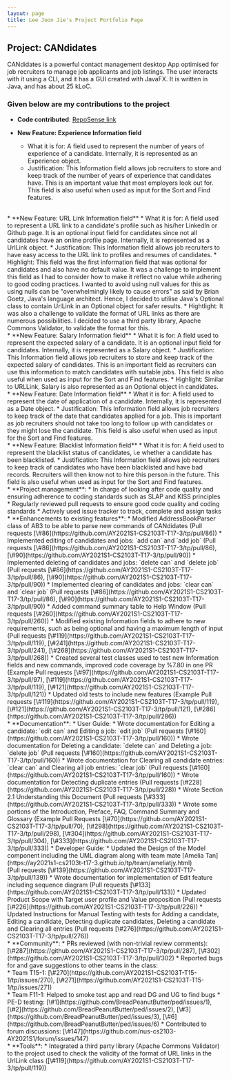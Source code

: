 ```yaml
---
layout: page
title: Lee Joon Jie's Project Portfolio Page
---
```


## Project: CANdidates

CANdidates is a powerful contact management desktop App optimised for job recruiters to manage job applicants and job listings.
The user interacts with it using a CLI, and it has a GUI created with JavaFX. It is written in Java, and has about 25 kLoC.

### Given below are my contributions to the project

* **Code contributed**: [RepoSense link](https://nus-cs2103-ay2021s1.github.io/tp-dashboard/#breakdown=true&search=breadpeanutbutter&sort=groupTitle&sortWithin=title&since=2020-08-14&timeframe=commit&mergegroup=&groupSelect=groupByRepos&checkedFileTypes=docs~functional-code~test-code~other&tabOpen=false)

* **New Feature: Experience Information field**
  * What it is for: A field used to represent the number of years of experience of a candidate. Internally, it is represented as an Experience object.
  * Justification: This Information field allows job recruiters to store and keep track of the number of years of experience that candidates have.
    This is an important value that most employers look out for. This field is also useful when used as input for the Sort and Find features. 
<br>      
* **New Feature: URL Link Information field**     
  * What it is for: A field used to represent a URL link to a candidate's profile such as his/her LinkedIn or Github page. 
    It is an optional input field for candidates since not all candidates have an online profile page. Internally, it is represented as a UrlLink object.
  * Justification: This Information field allows job recruiters to have easy access to the URL link to profiles and resumes of candidates. 
  * Highlight: This field was the first information field that was optional for candidates and also have no default value. It was a challenge to
    implement this field as I had to consider how to make it reflect no value while adhering to good coding practices. I wanted to avoid using
    null values for this as using nulls can be "overwhelmingly likely to cause errors" as said by Brian Goetz, Java's language architect. 
    Hence, I decided to utilise Java's Optional class to contain UrlLink in an Optional object for safer results. 
  * Hightlight: It was also a challenge to validate the format of URL links as there are numerous possibilities. I decided to use a third party library, 
    Apache Commons Validator, to validate the format for this.
<br>    
* **New Feature: Salary Information field**           
  * What it is for: A field used to represent the expected salary of a candidate. It is an optional input field for candidates. 
    Internally, it is represented as a Salary object.
  * Justification:  This Information field allows job recruiters to store and keep track of the expected salary of candidates. This is an important field
  as recruiters can use this information to match candidates with suitable jobs. This field is also useful when used as input for the Sort and Find features.
  * Highlight: Similar to URLLink, Salary is also represented as an Optional object in candidates.
<br> 
* **New Feature: Date Information field**           
  * What it is for: A field used to represent the date of application of a candidate. Internally, it is represented as a Date object.
  * Justification: This Information field allows job recruiters to keep track of the date that candidates applied for a job. This is important as 
    job recruiters should not take too long to follow up with candidates or they might lose the candidate. 
    This field is also useful when used as input for the Sort and Find features.
<br>    
* **New Feature: Blacklist Information field**           
  * What it is for: A field used to represent the blacklist status of candidates, i.e whether a candidate has been blacklisted.
  * Justification: This Information field allows job recruiters to keep track of candidates who have been blacklisted and have bad records. 
    Recruiters will then know not to hire this person in the future. This field is also useful when used as input for the Sort and Find features.
<br>
* **Project management**: 
  * In charge of looking after code quality and ensuring adherence to coding standards such as SLAP and KISS principles
  * Regularly reviewed pull requests to ensure good code quality and coding standards
  * Actively used issue tracker to track, complete and assign tasks
<br>
* **Enhancements to existing features**: 
  * Modified AddressBookParser class of AB3 to be able to parse new commands of CANdidates
    (Pull requests [\#86](https://github.com/AY2021S1-CS2103T-T17-3/tp/pull/86))
  * Implemented editing of candidates and jobs: `add can` and `add job`
    (Pull requests [\#86](https://github.com/AY2021S1-CS2103T-T17-3/tp/pull/86), [\#90](https://github.com/AY2021S1-CS2103T-T17-3/tp/pull/90))
  * Implemented deleting of candidates and jobs: `delete can` and `delete job`
    (Pull requests [\#86](https://github.com/AY2021S1-CS2103T-T17-3/tp/pull/86), [\#90](https://github.com/AY2021S1-CS2103T-T17-3/tp/pull/90))
  * Implemented clearing of candidates and jobs: `clear can` and `clear job`
    (Pull requests [\#86](https://github.com/AY2021S1-CS2103T-T17-3/tp/pull/86), [\#90](https://github.com/AY2021S1-CS2103T-T17-3/tp/pull/90))
  * Added command summary table to Help Window
    (Pull requests [\#260](https://github.com/AY2021S1-CS2103T-T17-3/tp/pull/260))
  * Modified existing Information fields to adhere to new requirements, such as being optional and having a maximum length of input
    (Pull requests [\#119](https://github.com/AY2021S1-CS2103T-T17-3/tp/pull/119), [\#241](https://github.com/AY2021S1-CS2103T-T17-3/tp/pull/241), 
    [\#268](https://github.com/AY2021S1-CS2103T-T17-3/tp/pull/268))
  * Created several test classes used to test new Information fields and new commands, improved code coverage by %7.80 in one PR
    (Example Pull requests [\#97](https://github.com/AY2021S1-CS2103T-T17-3/tp/pull/97), [\#119](https://github.com/AY2021S1-CS2103T-T17-3/tp/pull/119), 
    [\#121](https://github.com/AY2021S1-CS2103T-T17-3/tp/pull/121))
  * Updated old tests to include new features
    (Example Pull requests [\#119](https://github.com/AY2021S1-CS2103T-T17-3/tp/pull/119), [\#121](https://github.com/AY2021S1-CS2103T-T17-3/tp/pull/121), 
    [\#286](https://github.com/AY2021S1-CS2103T-T17-3/tp/pull/286))

<div style="page-break-after: always;"></div>
* **Documentation**:
  * User Guide:
    * Wrote documentation for Editing a candidate: `edit can` and Editing a job: `edit job`
      (Pull requests [\#160](https://github.com/AY2021S1-CS2103T-T17-3/tp/pull/160))
    * Wrote documentation for Deleting a candidate: `delete can` and Deleting a job: `delete job`
      (Pull requests [\#160](https://github.com/AY2021S1-CS2103T-T17-3/tp/pull/160))
    * Wrote documentation for Clearing all candidate entries: `clear can` and Clearing all job entries: `clear job`
      (Pull requests [\#160](https://github.com/AY2021S1-CS2103T-T17-3/tp/pull/160))
    * Wrote documentation for Detecting duplicate entries 
      (Pull requests [\#228](https://github.com/AY2021S1-CS2103T-T17-3/tp/pull/228))
    * Wrote Section 2.1 Understanding this Document (Pull requests [\#333](https://github.com/AY2021S1-CS2103T-T17-3/tp/pull/333))
    * Wrote some portions of the Introduction, Preface, FAQ, Command Summary and Glossary
      (Example Pull Requests [\#70](https://github.com/AY2021S1-CS2103T-T17-3/tp/pull/70), [\#298](https://github.com/AY2021S1-CS2103T-T17-3/tp/pull/298), 
      [\#304](https://github.com/AY2021S1-CS2103T-T17-3/tp/pull/304), [\#333](https://github.com/AY2021S1-CS2103T-T17-3/tp/pull/333)) 
  * Developer Guide:
    * Updated the Design of the Model component including the UML diagram along with team mate [Amelia Tan](https://ay2021s1-cs2103t-t17-3.github.io/tp/team/ameliatjy.html) <br>
      (Pull requests [\#139](https://github.com/AY2021S1-CS2103T-T17-3/tp/pull/139))
    * Wrote documentation for implementation of Edit feature including sequence diagram
      (Pull requests [\#133](https://github.com/AY2021S1-CS2103T-T17-3/tp/pull/133))
    * Updated Product Scope with Target user profile and Value proposition
      (Pull requests [\#226](https://github.com/AY2021S1-CS2103T-T17-3/tp/pull/226))
    * Updated Instructions for Manual Testing with tests for Adding a candidate, 
      Editing a candidate, Detecting duplicate candidates, Deleting a candidate and Clearing all entries
      (Pull requests [\#276](https://github.com/AY2021S1-CS2103T-T17-3/tp/pull/276))

<br>
* **Community**: 
  * PRs reviewed (with non-trivial review comments): [\#287](https://github.com/AY2021S1-CS2103T-T17-3/tp/pull/287), 
    [\#302](https://github.com/AY2021S1-CS2103T-T17-3/tp/pull/302)
  * Reported bugs for and gave suggestions to other teams in the class: <br>
    * Team T15-1: [\#270](https://github.com/AY2021S1-CS2103T-T15-1/tp/issues/270), [\#271](https://github.com/AY2021S1-CS2103T-T15-1/tp/issues/271) <br>
    * Team F11-1: Helped to smoke test app and read DG and UG to find bugs
    * PE-D testing: [\#1](https://github.com/BreadPeanutButter/ped/issues/1), [\#2](https://github.com/BreadPeanutButter/ped/issues/2), 
    [\#3](https://github.com/BreadPeanutButter/ped/issues/3), [\#6](https://github.com/BreadPeanutButter/ped/issues/6)
  * Contributed to forum discussions: [\#147](https://github.com/nus-cs2103-AY2021S1/forum/issues/147)
<br>
* **Tools**: 
  * Integrated a third party library (Apache Commons Validator) to the project used to 
    check the validity of the format of URL links in the UrlLink class ([\#119](https://github.com/AY2021S1-CS2103T-T17-3/tp/pull/119))


